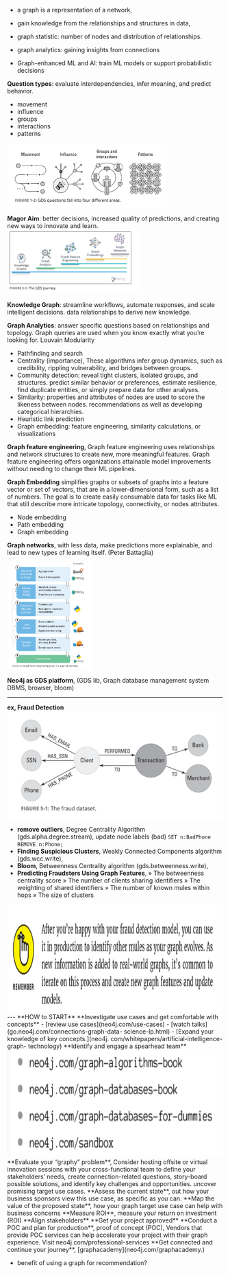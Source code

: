 - a graph is a representation of a network,
- gain knowledge from the relationships and structures in data,

- graph statistic: number of nodes and distribution of relationships.
- graph analytics: gaining insights from connections
- Graph-enhanced ML and AI: train ML models or support probabilistic decisions

**Question types**: evaluate interdependencies, infer meaning, and predict behavior.

  - movement
  - influence
  - groups 
  - interactions
  - patterns
<img src="uploads/ecf6125cdd5819e0d702396bcf1ec446/image.png" height="150px">

**Magor Aim**: better decisions, increased quality of predictions, and creating new ways to innovate and learn.
<img src="uploads/6dc4c2d196c907c10d8e737b85b17443/image.png" height="150px">

**Knowledge Graph**: streamline workflows, automate responses, and scale intelligent decisions. data relationships to derive new knowledge.

**Graph Analytics**: answer specific questions based on relationships and topology. Graph queries are used when you know exactly what you’re looking for. Louvain Modularity

  - Pathfinding and search
  - Centrality (importance), These algorithms infer group dynamics, such as credibility, rippling vulnerability, and bridges between groups.
  - Community detection: reveal tight clusters, isolated groups, and structures. predict similar behavior or preferences, estimate resilience, find duplicate entities, or simply prepare data for other analyses.
  - Similarity: properties and attributes of nodes are used to score the likeness between nodes. recommendations as well as developing categorical hierarchies.
  - Heuristic link prediction
  - Graph embedding: feature engineering, similarity calculations, or visualizations

**Graph feature engineering**, Graph feature engineering uses relationships and network structures to create new, more meaningful features.
Graph feature engineering offers organizations attainable model improvements without needing to change their ML pipelines.

**Graph Embedding** simplifies graphs or subsets of graphs into a feature vector or set of vectors, that are in a lower-dimensional form, such as a list of numbers. The goal is to create easily consumable data for tasks like ML that still describe more intricate topology, connectivity, or nodes attributes.
  - Node embedding
  - Path embedding
  - Graph embedding

**Graph networks**, with less data, make predictions more explainable, and lead to new types of learning itself. (Peter Battaglia)

<img src="uploads/a736f932facb0ea16300581d85eb7a3f/image.png" height="250px">

**Neo4j as GDS platform**, (GDS lib, Graph database management system DBMS,  browser, bloom)

----
**ex, Fraud Detection**
<img src="uploads/0c12f6f8c04b5ce4d154fb857dc3a30b/image.png" height="250px">
- **remove outliers**, Degree Centrality Algorithm (gds.alpha.degree.stream), update node labels (bad) `SET n:BadPhone REMOVE n:Phone;` 
-  **Finding Suspicious Clusters**, Weakly Connected Components algorithm (gds.wcc.write), 
- **Bloom**, Betweenness Centrality algorithm (gds.betweenness.write), 
- **Predicting Fraudsters Using Graph Features**, » The betweenness centrality score » The number of clients sharing identifiers » The weighting of shared identifiers » The number of known mules within <n> hops » The size of clusters
<img src="uploads/0b4322ffab9ee19a9cbe99feb7cd2f4e/image.png" height="250px">
---
**HOW to START**
**Investigate use cases and get comfortable with concepts**
- [review use cases](neo4j.com/use-cases)
- [watch talks](go.neo4j.com/connections-graph-data- science-lp.html)
- [Expand your knowledge of key concepts.](neo4j. com/whitepapers/artificial-intelligence-graph- technology)
**Identify and engage a spearhead team**
<img src="uploads/a2b3e1b2e9a8ca8ee721f51f51620848/image.png" height="250px">
**Evaluate your “graphy” problem**, 
Consider hosting offsite or virtual innovation sessions with your cross-functional team to define your stakeholders’ needs, create connection-related questions,
story-board possible solutions, and identify key challenges and opportunities. uncover promising target use cases.
**Assess the current state**, out how your business sponsors view this use case, as specific as you can.
**Map the value of the proposed state**, 
how your graph target use case can help with business concerns
**Measure ROI**, measure your return on investment (ROI)
**Align stakeholders**
**Get your project approved**
**Conduct a POC and plan for production**, proof of concept (POC), Vendors that provide POC services can help accelerate your project with their graph experience. Visit neo4j.com/professional-services
**Get connected and continue your journey**, [graphacademy](neo4j.com/graphacademy.)

- benefit of using a graph for recommendation?